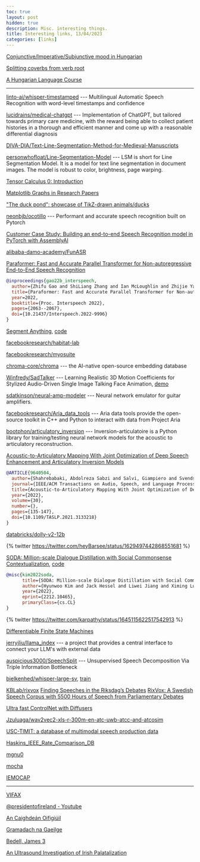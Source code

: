 ```yaml
---
toc: true
layout: post
hidden: true
description: Misc. interesting things.
title: Interesting links, 13/04/2023
categories: [links]
---
```


[Conjunctive/Imperative/Subjunctive mood in Hungarian](http://www.hungarianreference.com/Verbs/Verbs-Conjunctive-Imperative-Subjunctive.aspx)

[Splitting coverbs from verb root](http://www.hungarianreference.com/Verbs/splitting-of-coverbs-verbal-prefixes-meg-el-ki-le-be-fel.aspx)

[A Hungarian Language Course](https://www.personal.psu.edu/adr10/hungarian.html)

-----

[linto-ai/whisper-timestamped](https://github.com/linto-ai/whisper-timestamped) --- Multilingual Automatic Speech Recognition with word-level timestamps and confidence

[lucidrains/medical-chatgpt](https://github.com/lucidrains/medical-chatgpt) --- Implementation of ChatGPT, but tailored towards primary care medicine, with the reward being able to collect patient histories in a thorough and efficient manner and come up with a reasonable differential diagnosis

[DIVA-DIA/Text-Line-Segmentation-Method-for-Medieval-Manuscripts](https://github.com/DIVA-DIA/Text-Line-Segmentation-Method-for-Medieval-Manuscripts)

[personwhofloat/Line-Segmentation-Model](https://github.com/personwhofloat/Line-Segmentation-Model) --- LSM is short for Line Segmentation Model. It is a model for text line segmentation in document images. The model is robust to color, brightness, page warping.

[Tensor Calculus 0: Introduction](https://www.youtube.com/watch?v=kGXr1SF3WmA&list=PLJHszsWbB6hpk5h8lSfBkVrpjsqvUGTCx)

[Matplotlib Graphs in Research Papers](https://zhauniarovich.com/post/2022/2022-09-matplotlib-graphs-in-research-papers/)

["The duck pond": showcase of TikZ-drawn animals/ducks](https://tex.stackexchange.com/questions/387047/the-duck-pond-showcase-of-tikz-drawn-animals-ducks)

[neonbjb/ocotillo](https://github.com/neonbjb/ocotillo) --- Performant and accurate speech recognition built on Pytorch

[Customer Case Study: Building an end-to-end Speech Recognition model in PyTorch with AssemblyAI](https://towardsdatascience.com/customer-case-study-building-an-end-to-end-speech-recognition-model-in-pytorch-with-assemblyai-473030e47c7c)

[alibaba-damo-academy/FunASR](https://github.com/alibaba-damo-academy/FunASR)

[Paraformer: Fast and Accurate Parallel Transformer for Non-autoregressive End-to-End Speech Recognition](https://www.isca-speech.org/archive/interspeech_2022/gao22b_interspeech.html)

```bibtex
@inproceedings{gao22b_interspeech,
  author={Zhifu Gao and ShiLiang Zhang and Ian McLoughlin and Zhijie Yan},
  title={Paraformer: Fast and Accurate Parallel Transformer for Non-autoregressive End-to-End Speech Recognition},
  year=2022,
  booktitle={Proc. Interspeech 2022},
  pages={2063--2067},
  doi={10.21437/Interspeech.2022-9996}
}
```

[Segment Anything](https://segment-anything.com/), [code](https://github.com/facebookresearch/segment-anything)

[facebookresearch/habitat-lab](https://github.com/facebookresearch/habitat-lab)

[facebookresearch/myosuite](https://github.com/facebookresearch/myosuite)

[chroma-core/chroma](https://github.com/chroma-core/chroma) --- the AI-native open-source embedding database

[Winfredy/SadTalker](https://github.com/Winfredy/SadTalker) --- Learning Realistic 3D Motion Coefficients for Stylized Audio-Driven Single Image Talking Face Animation, [demo](https://huggingface.co/spaces/vinthony/SadTalker)

[sdatkinson/neural-amp-modeler](https://github.com/sdatkinson/neural-amp-modeler) --- Neural network emulator for guitar amplifiers.

[facebookresearch/Aria_data_tools](https://github.com/facebookresearch/Aria_data_tools) --- Aria data tools provide the open-source toolkit in C++ and Python to interact with data from Project Aria

[bootphon/articulatory_inversion](https://github.com/bootphon/articulatory_inversion) --- Inversion-articulatoire is a Python library for training/testing neural network models for the acoustic to articulatory reconstruction.

[Acoustic-to-Articulatory Mapping With Joint Optimization of Deep Speech Enhancement and Articulatory Inversion Models](https://ieeexplore.ieee.org/document/9640504)

```bibtex
@ARTICLE{9640504,
  author={Shahrebabaki, Abdolreza Sabzi and Salvi, Giampiero and Svendsen, Torbjørn and Siniscalchi, Sabato Marco},
  journal={IEEE/ACM Transactions on Audio, Speech, and Language Processing}, 
  title={Acoustic-to-Articulatory Mapping With Joint Optimization of Deep Speech Enhancement and Articulatory Inversion Models}, 
  year={2022},
  volume={30},
  number={},
  pages={135-147},
  doi={10.1109/TASLP.2021.3133218}
}
```

[databricks/dolly-v2-12b](https://huggingface.co/databricks/dolly-v2-12b)

{% twitter https://twitter.com/heyBarsee/status/1629497442868551681 %}

[SODA: Million-scale Dialogue Distillation with Social Commonsense Contextualization](https://arxiv.org/abs/2212.10465), [code](https://github.com/skywalker023/sodaverse)

```bibtex
@misc{kim2022soda,
      title={SODA: Million-scale Dialogue Distillation with Social Commonsense Contextualization}, 
      author={Hyunwoo Kim and Jack Hessel and Liwei Jiang and Ximing Lu and Youngjae Yu and Pei Zhou and Ronan Le Bras and Malihe Alikhani and Gunhee Kim and Maarten Sap and Yejin Choi},
      year={2022},
      eprint={2212.10465},
      primaryClass={cs.CL}
}
```

{% twitter https://twitter.com/karpathy/status/1645115622517542913 %}

[Differentiable Finite State Machines](https://google-research.github.io/self-organising-systems/2022/diff-fsm/)

[jerryjliu/llama_index](https://github.com/jerryjliu/llama_index) --- a project that provides a central interface to connect your LLM's with external data

[auspicious3000/SpeechSplit](https://github.com/auspicious3000/SpeechSplit) --- Unsupervised Speech Decomposition Via Triple Information Bottleneck

[bjelkenhed/whisper-large-sv](https://huggingface.co/bjelkenhed/whisper-large-sv), [train](https://huggingface.co/bjelkenhed/whisper-train)

[KBLab/rixvox](https://huggingface.co/datasets/KBLab/rixvox)
[Finding Speeches in the Riksdag’s Debates](https://kb-labb.github.io/posts/2023-02-15-finding-speeches-in-the-riksdags-debates/)
[RixVox: A Swedish Speech Corpus with 5500 Hours of Speech from Parliamentary Debates](https://kb-labb.github.io/posts/2023-03-09-rixvox-a-swedish-speech-corpus/)

[Ultra fast ControlNet with Diffusers](https://huggingface.co/blog/controlnet)

[Jzuluaga/wav2vec2-xls-r-300m-en-atc-uwb-atcc-and-atcosim](https://huggingface.co/Jzuluaga/wav2vec2-xls-r-300m-en-atc-uwb-atcc-and-atcosim)

[USC-TIMIT: a database of multimodal speech production data](https://sail.usc.edu/span/usc-timit/)

[Haskins_IEEE_Rate_Comparison_DB](https://yale.app.box.com/s/cfn8hj2puveo65fq54rp1ml2mk7moj3h/folder/30415804819)

[mgnu0](https://www.mngu0.org/)

[mocha](https://data.cstr.ed.ac.uk/mocha/)

[IEMOCAP](https://sail.usc.edu/iemocap/)

-----

[VIFAX](https://vifax.maynoothuniversity.ie/)

[@presidentofireland - Youtube](https://www.youtube.com/@presidentofireland)

[An Caighdeán Oifigiúil](https://data.oireachtas.ie/ie/oireachtas/caighdeanOifigiul/2017/2017-08-03_an-caighdean-oifigiuil-2017_en.pdf)

[Gramadach na Gaeilge](http://www.nualeargais.ie/gnag/gram.htm)

[Bedell, James 3](https://www.bible.com/bible/883/JAS.3.BEDELL)

[An Ultrasound Investigation of Irish Palatalization](https://irishpalatals.sites.ucsc.edu/)


